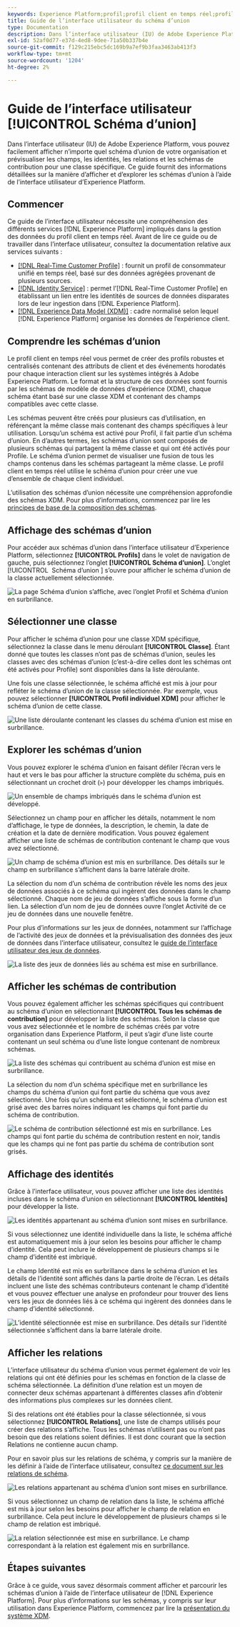 ```yaml
---
keywords: Experience Platform;profil;profil client en temps réel;profil unifié;Profil unifié;unifié;Profil;rtcp;activer le profil;Activer le profil;Schéma d’union;PROFIL D’UNION;profil d’union
title: Guide de l’interface utilisateur du schéma d’union
type: Documentation
description: Dans l’interface utilisateur (IU) de Adobe Experience Platform, vous pouvez facilement afficher n’importe quel schéma d’union de votre organisation et prévisualiser les champs, les identités, les relations et les schémas de contribution pour une classe spécifique. Ce guide fournit des informations détaillées sur la manière d’afficher et d’explorer les schémas d’union à l’aide de l’interface utilisateur d’Experience Platform.
exl-id: 52af0d77-e37d-4ed8-9dee-71a50b337b4e
source-git-commit: f129c215ebc5dc169b9a7ef9b3faa3463ab413f3
workflow-type: tm+mt
source-wordcount: '1204'
ht-degree: 2%

---
```


# Guide de l’interface utilisateur [!UICONTROL Schéma d’union]

Dans l’interface utilisateur (IU) de Adobe Experience Platform, vous pouvez facilement afficher n’importe quel schéma d’union de votre organisation et prévisualiser les champs, les identités, les relations et les schémas de contribution pour une classe spécifique. Ce guide fournit des informations détaillées sur la manière d’afficher et d’explorer les schémas d’union à l’aide de l’interface utilisateur d’Experience Platform.

## Commencer

Ce guide de l’interface utilisateur nécessite une compréhension des différents services [!DNL Experience Platform] impliqués dans la gestion des données du profil client en temps réel. Avant de lire ce guide ou de travailler dans l’interface utilisateur, consultez la documentation relative aux services suivants :

* [[!DNL Real-Time Customer Profile]](../home.md) : fournit un profil de consommateur unifié en temps réel, basé sur des données agrégées provenant de plusieurs sources.
* [[!DNL Identity Service]](../../identity-service/home.md) : permet l’[!DNL Real-Time Customer Profile] en établissant un lien entre les identités de sources de données disparates lors de leur ingestion dans [!DNL Experience Platform].
* [[!DNL Experience Data Model (XDM)]](../../xdm/home.md) : cadre normalisé selon lequel [!DNL Experience Platform] organise les données de l’expérience client.

## Comprendre les schémas d’union

Le profil client en temps réel vous permet de créer des profils robustes et centralisés contenant des attributs de client et des événements horodatés pour chaque interaction client sur les systèmes intégrés à Adobe Experience Platform. Le format et la structure de ces données sont fournis par les schémas de modèle de données d’expérience (XDM), chaque schéma étant basé sur une classe XDM et contenant des champs compatibles avec cette classe.

Les schémas peuvent être créés pour plusieurs cas d’utilisation, en référençant la même classe mais contenant des champs spécifiques à leur utilisation. Lorsqu’un schéma est activé pour Profil, il fait partie d’un schéma d’union. En d’autres termes, les schémas d’union sont composés de plusieurs schémas qui partagent la même classe et qui ont été activés pour Profile. Le schéma d’union permet de visualiser une fusion de tous les champs contenus dans les schémas partageant la même classe. Le profil client en temps réel utilise le schéma d’union pour créer une vue d’ensemble de chaque client individuel.

L’utilisation des schémas d’union nécessite une compréhension approfondie des schémas XDM. Pour plus d’informations, commencez par lire les [principes de base de la composition des schémas](../../xdm/schema/composition.md).

## Affichage des schémas d’union

Pour accéder aux schémas d’union dans l’interface utilisateur d’Experience Platform, sélectionnez **[!UICONTROL Profils]** dans le volet de navigation de gauche, puis sélectionnez l’onglet **[!UICONTROL Schéma d’union]**. L’onglet [!UICONTROL &#x200B; Schéma d’union &#x200B;] s’ouvre pour afficher le schéma d’union de la classe actuellement sélectionnée.

![La page Schéma d’union s’affiche, avec l’onglet Profil et Schéma d’union en surbrillance.](../images/union-schema/landing.png)

## Sélectionner une classe

Pour afficher le schéma d’union pour une classe XDM spécifique, sélectionnez la classe dans le menu déroulant **[!UICONTROL Classe]**. Étant donné que toutes les classes n’ont pas de schémas d’union, seules les classes avec des schémas d’union (c’est-à-dire celles dont les schémas ont été activés pour Profile) sont disponibles dans la liste déroulante.

Une fois une classe sélectionnée, le schéma affiché est mis à jour pour refléter le schéma d’union de la classe sélectionnée. Par exemple, vous pouvez sélectionner **[!UICONTROL Profil individuel XDM]** pour afficher le schéma d’union de cette classe.

![Une liste déroulante contenant les classes du schéma d’union est mise en surbrillance.](../images/union-schema/class.png)

## Explorer les schémas d’union

Vous pouvez explorer le schéma d’union en faisant défiler l’écran vers le haut et vers le bas pour afficher la structure complète du schéma, puis en sélectionnant un crochet droit (`>`) pour développer les champs imbriqués.

![Un ensemble de champs imbriqués dans le schéma d’union est développé.](../images/union-schema/explore.png)

Sélectionnez un champ pour en afficher les détails, notamment le nom d’affichage, le type de données, la description, le chemin, la date de création et la date de dernière modification. Vous pouvez également afficher une liste de schémas de contribution contenant le champ que vous avez sélectionné.

![Un champ de schéma d’union est mis en surbrillance. Des détails sur le champ en surbrillance s’affichent dans la barre latérale droite.](../images/union-schema/explore-field.png)

La sélection du nom d’un schéma de contribution révèle les noms des jeux de données associés à ce schéma qui ingèrent des données dans le champ sélectionné. Chaque nom de jeu de données s’affiche sous la forme d’un lien. La sélection d’un nom de jeu de données ouvre l’onglet Activité de ce jeu de données dans une nouvelle fenêtre.

Pour plus d’informations sur les jeux de données, notamment sur l’affichage de l’activité des jeux de données et la prévisualisation des données des jeux de données dans l’interface utilisateur, consultez le [guide de l’interface utilisateur des jeux de données](../../catalog/datasets/user-guide.md).

![La liste des jeux de données liés au schéma est mise en surbrillance.](../images/union-schema/datasets.png)

## Afficher les schémas de contribution

Vous pouvez également afficher les schémas spécifiques qui contribuent au schéma d’union en sélectionnant **[!UICONTROL Tous les schémas de contribution]** pour développer la liste des schémas. Selon la classe que vous avez sélectionnée et le nombre de schémas créés par votre organisation dans Experience Platform, il peut s’agir d’une liste courte contenant un seul schéma ou d’une liste longue contenant de nombreux schémas.

![La liste des schémas qui contribuent au schéma d’union est mise en surbrillance.](../images/union-schema/contributing-schemas.png)

La sélection du nom d’un schéma spécifique met en surbrillance les champs du schéma d’union qui font partie du schéma que vous avez sélectionné. Une fois qu’un schéma est sélectionné, le schéma d’union est grisé avec des barres noires indiquant les champs qui font partie du schéma de contribution.

![Le schéma de contribution sélectionné est mis en surbrillance. Les champs qui font partie du schéma de contribution restent en noir, tandis que les champs qui ne font pas partie du schéma de contribution sont grisés.](../images/union-schema/select-schema.png)

## Affichage des identités

Grâce à l’interface utilisateur, vous pouvez afficher une liste des identités incluses dans le schéma d’union en sélectionnant **[!UICONTROL Identités]** pour développer la liste.

![Les identités appartenant au schéma d’union sont mises en surbrillance.](../images/union-schema/identities.png)

Si vous sélectionnez une identité individuelle dans la liste, le schéma affiché est automatiquement mis à jour selon les besoins pour afficher le champ d’identité. Cela peut inclure le développement de plusieurs champs si le champ d’identité est imbriqué.

Le champ Identité est mis en surbrillance dans le schéma d’union et les détails de l’identité sont affichés dans la partie droite de l’écran. Les détails incluent une liste des schémas contributeurs contenant le champ d’identité et vous pouvez effectuer une analyse en profondeur pour trouver des liens vers les jeux de données liés à ce schéma qui ingèrent des données dans le champ d’identité sélectionné.

![ L’identité sélectionnée est mise en surbrillance. Des détails sur l’identité sélectionnée s’affichent dans la barre latérale droite.](../images/union-schema/select-identity.png)

## Afficher les relations

L’interface utilisateur du schéma d’union vous permet également de voir les relations qui ont été définies pour les schémas en fonction de la classe de schéma sélectionnée. La définition d’une relation est un moyen de connecter deux schémas appartenant à différentes classes afin d’obtenir des informations plus complexes sur les données client.

Si des relations ont été établies pour la classe sélectionnée, si vous sélectionnez **[!UICONTROL Relations]**, une liste de champs utilisés pour créer des relations s’affiche. Tous les schémas n’utilisent pas ou n’ont pas besoin que des relations soient définies. Il est donc courant que la section Relations ne contienne aucun champ.

Pour en savoir plus sur les relations de schéma, y compris sur la manière de les définir à l’aide de l’interface utilisateur, consultez [ce document sur les relations de schéma](../../xdm/tutorials/relationship-ui.md).

![Les relations appartenant au schéma d’union sont mises en surbrillance.](../images/union-schema/relationships.png)

Si vous sélectionnez un champ de relation dans la liste, le schéma affiché est mis à jour selon les besoins pour afficher le champ de relation en surbrillance. Cela peut inclure le développement de plusieurs champs si le champ de relation est imbriqué.

![La relation sélectionnée est mise en surbrillance. Le champ correspondant à la relation est également mis en surbrillance.](../images/union-schema/select-relationship.png)

## Étapes suivantes

Grâce à ce guide, vous savez désormais comment afficher et parcourir les schémas d’union à l’aide de l’interface utilisateur de [!DNL Experience Platform]. Pour plus d’informations sur les schémas, y compris sur leur utilisation dans Experience Platform, commencez par lire la [présentation du système XDM](../../xdm/home.md).
